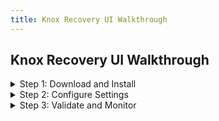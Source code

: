 ```yaml
---
title: Knox Recovery UI Walkthrough
---
```


## Knox Recovery UI Walkthrough

<details>
<summary>Step 1: Download and Install</summary>

1. Download the Knox installer from [Veracity Downloads](https://downloads.veracity.io/knox).
2. Run the installer:
   ```bash
   sudo ./install-knox.sh
   ```
</details>

<details>
<summary>Step 2: Configure Settings</summary>

| Field          | Description                     | Default Value |
| -------------- | ------------------------------- | ------------- |
| Port           | Port Knox listens on            | 9443          |
| Data Directory | Location for backup metadata    | /var/knox     |
| Enable Logs    | Whether to enable debug logging | true          |

</details>

<details>
<summary>Step 3: Validate and Monitor</summary>

- Access the Knox dashboard at [https://knox.veracity.io](https://knox.veracity.io).
- Check job status, logs, and alerts.
- Export logs for troubleshooting.

</details>

<!-- For tabs, you can use HTML or a Markdown extension if your output supports it. -->